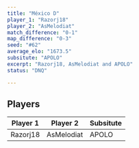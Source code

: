 ```yaml
---
title: "México D"
player_1: "Razorj18"
player_2: "AsMelodiat"
match_difference: "0-1"
map_difference: "0-3"
seed: "#62"
average_elo: "1673.5"
subsitute: "APOLO"
excerpt: "Razorj18, AsMelodiat and APOLO"
status: "DNQ"

---
```

## Players

| Player 1 | Player 2 | Subsitute |
| -- | -- | -- |
| Razorj18 | AsMelodiat | APOLO |
